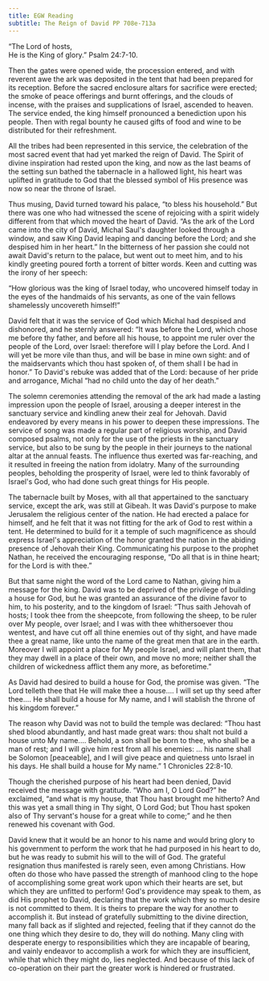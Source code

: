 ```yaml
---
title: EGW Reading
subtitle: The Reign of David PP 708e-713a
---
```


“The Lord of hosts,  
He is the King of glory.” Psalm 24:7-10.

Then the gates were opened wide, the procession entered, and with reverent awe the ark was deposited in the tent that had been prepared for its reception. Before the sacred enclosure altars for sacrifice were erected; the smoke of peace offerings and burnt offerings, and the clouds of incense, with the praises and supplications of Israel, ascended to heaven. The service ended, the king himself pronounced a benediction upon his people. Then with regal bounty he caused gifts of food and wine to be distributed for their refreshment.

All the tribes had been represented in this service, the celebration of the most sacred event that had yet marked the reign of David. The Spirit of divine inspiration had rested upon the king, and now as the last beams of the setting sun bathed the tabernacle in a hallowed light, his heart was uplifted in gratitude to God that the blessed symbol of His presence was now so near the throne of Israel.

Thus musing, David turned toward his palace, “to bless his household.” But there was one who had witnessed the scene of rejoicing with a spirit widely different from that which moved the heart of David. “As the ark of the Lord came into the city of David, Michal Saul's daughter looked through a window, and saw King David leaping and dancing before the Lord; and she despised him in her heart.” In the bitterness of her passion she could not await David's return to the palace, but went out to meet him, and to his kindly greeting poured forth a torrent of bitter words. Keen and cutting was the irony of her speech:

“How glorious was the king of Israel today, who uncovered himself today in the eyes of the handmaids of his servants, as one of the vain fellows shamelessly uncovereth himself!”

David felt that it was the service of God which Michal had despised and dishonored, and he sternly answered: “It was before the Lord, which chose me before thy father, and before all his house, to appoint me ruler over the people of the Lord, over Israel: therefore will I play before the Lord. And I will yet be more vile than thus, and will be base in mine own sight: and of the maidservants which thou hast spoken of, of them shall I be had in honor.” To David's rebuke was added that of the Lord: because of her pride and arrogance, Michal “had no child unto the day of her death.”

The solemn ceremonies attending the removal of the ark had made a lasting impression upon the people of Israel, arousing a deeper interest in the sanctuary service and kindling anew their zeal for Jehovah. David endeavored by every means in his power to deepen these impressions. The service of song was made a regular part of religious worship, and David composed psalms, not only for the use of the priests in the sanctuary service, but also to be sung by the people in their journeys to the national altar at the annual feasts. The influence thus exerted was far-reaching, and it resulted in freeing the nation from idolatry. Many of the surrounding peoples, beholding the prosperity of Israel, were led to think favorably of Israel's God, who had done such great things for His people.

The tabernacle built by Moses, with all that appertained to the sanctuary service, except the ark, was still at Gibeah. It was David's purpose to make Jerusalem the religious center of the nation. He had erected a palace for himself, and he felt that it was not fitting for the ark of God to rest within a tent. He determined to build for it a temple of such magnificence as should express Israel's appreciation of the honor granted the nation in the abiding presence of Jehovah their King. Communicating his purpose to the prophet Nathan, he received the encouraging response, “Do all that is in thine heart; for the Lord is with thee.”

But that same night the word of the Lord came to Nathan, giving him a message for the king. David was to be deprived of the privilege of building a house for God, but he was granted an assurance of the divine favor to him, to his posterity, and to the kingdom of Israel: “Thus saith Jehovah of hosts; I took thee from the sheepcote, from following the sheep, to be ruler over My people, over Israel; and I was with thee whithersoever thou wentest, and have cut off all thine enemies out of thy sight, and have made thee a great name, like unto the name of the great men that are in the earth. Moreover I will appoint a place for My people Israel, and will plant them, that they may dwell in a place of their own, and move no more; neither shall the children of wickedness afflict them any more, as beforetime.”

As David had desired to build a house for God, the promise was given. “The Lord telleth thee that He will make thee a house.... I will set up thy seed after thee.... He shall build a house for My name, and I will stablish the throne of his kingdom forever.”

The reason why David was not to build the temple was declared: “Thou hast shed blood abundantly, and hast made great wars: thou shalt not build a house unto My name.... Behold, a son shall be born to thee, who shall be a man of rest; and I will give him rest from all his enemies: ... his name shall be Solomon \[peaceable\], and I will give peace and quietness unto Israel in his days. He shall build a house for My name.” 1 Chronicles 22:8-10.

Though the cherished purpose of his heart had been denied, David received the message with gratitude. “Who am I, O Lord God?” he exclaimed, “and what is my house, that Thou hast brought me hitherto? And this was yet a small thing in Thy sight, O Lord God; but Thou hast spoken also of Thy servant's house for a great while to come;” and he then renewed his covenant with God.

David knew that it would be an honor to his name and would bring glory to his government to perform the work that he had purposed in his heart to do, but he was ready to submit his will to the will of God. The grateful resignation thus manifested is rarely seen, even among Christians. How often do those who have passed the strength of manhood cling to the hope of accomplishing some great work upon which their hearts are set, but which they are unfitted to perform! God's providence may speak to them, as did His prophet to David, declaring that the work which they so much desire is not committed to them. It is theirs to prepare the way for another to accomplish it. But instead of gratefully submitting to the divine direction, many fall back as if slighted and rejected, feeling that if they cannot do the one thing which they desire to do, they will do nothing. Many cling with desperate energy to responsibilities which they are incapable of bearing, and vainly endeavor to accomplish a work for which they are insufficient, while that which they might do, lies neglected. And because of this lack of co-operation on their part the greater work is hindered or frustrated.